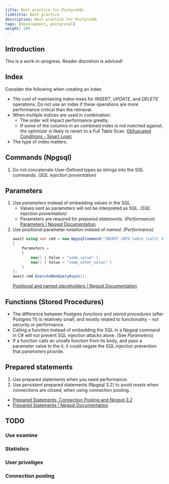 ```yaml
---
title: Best practice for PostgreSQL
linktitle: Best practice
description: Best practice for PostgreSQL
tags: [development, postgresql]
weight: 100
---
```


## Introduction
This is a work-in-progress. Reader discretion is adviced!

## Index
Consider the following when creating an index
- The cost of maintaining index-trees for *INSERT*, *UPDATE*, and *DELETE* operations. Do not use an index if these operations are more performance critical than the retrieval.
- When multiple indices are used in combination:
    - The order will impact performance greatly.
    - If some of the columns in an combined index is not matched against, the optimizer is likely to revert to a Full Table Scan.
    [Obfuscated Conditions - Smart Logic](https://use-the-index-luke.com/sql/where-clause/obfuscation/smart-logic)
- The type of index matters.

## Commands (Npgsql)
1. Do not concatenate User-Defined types as strings into the SQL commands. *(SQL injection preventation)*

## Parameters
1. Use *parameters* instead of embedding values in the SQL.
    - Values sent as parameters will not be interpreted as SQL. *(SQL injection preventation)*
    - Parameters are required for *prepared statements*. *(Performance)*
    [Parameters | Npgsql Documentation](https://www.npgsql.org/doc/basic-usage.html#parameters)
2. Use *positional* parameter notation instead of *named*. *(Performance)*
    ```c#
    await using var cmd = new NpgsqlCommand("INSERT INTO table (col1) VALUES ($1), ($2)", conn)
    {
        Parameters =
        {
            new() { Value = "some_value" },
            new() { Value = "some_other_value" }
        }
    };
    await cmd.ExecuteNonQueryAsync();
    ```
    [Positional and named placeholders | Npgsql Documentation](https://www.npgsql.org/doc/basic-usage.html#positional-and-named-placeholders)

## Functions (Stored Procedures)
* The difference between Postgres *functions* and *stored procedures* (after Postgres 11) is relatively small, and mostly related to functionality - not security or performance.
* Calling a function instead of embedding the SQL in a Npgsql command in C# will not prevent SQL injection attacks alone. (See *Parameters*)
* If a function calls an unsafe function from its body, and pass a parameter value to the it, it could negate the SQL injection prevention that *parameters* provide.

## Prepared statements
1. Use prepared statements when you need performance. 
2. Use *persistent* prepared statements (Npgsql 3.2) to avoid *resets* when connections are closed, when using connection pooling.

- [Prepared Statements, Connection Pooling and Npgsql 3.2](https://www.roji.org/prepared-statements-in-npgsql-3-2)
- [Prepared Statements | Npgsql Documentation](https://www.npgsql.org/doc/prepare.html)

## TODO
### Use examine
### Statistics
### User priveliges
### Connection pooling
